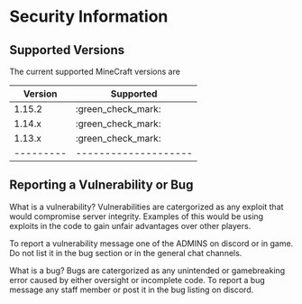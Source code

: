 # Security Information

## Supported Versions

The current supported MineCraft versions are

| Version | Supported          |
|---------|--------------------|
| 1.15.2  | :green_check_mark: |
| 1.14.x  | :green_check_mark: |
| 1.13.x  | :green_check_mark: |
|---------|--------------------|

## Reporting a Vulnerability or Bug

What is a vulnerability?
Vulnerabilities are catergorized as any exploit that would compromise server integrity. Examples of this would be using exploits in the code to gain unfair advantages over other players. 

To report a vulnerability message one of the ADMINS on discord or in game. Do not list it in the bug section or in the general chat channels.

What is a bug?
Bugs are catergorized as any unintended or gamebreaking error caused by either oversight or incomplete code. To report a bug message any staff member or post it in the bug listing on discord.

